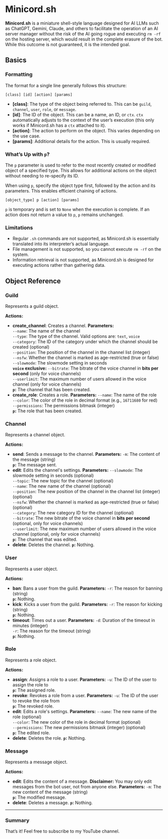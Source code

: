 
# Minicord.sh
**Minicord.sh** is a miniature shell-style language designed for AI LLMs such as ChatGPT, Gemini, Claude, and others to facilitate the operation of an AI server manager without the risk of the AI going rogue and executing `rm -rf` on the hosting server, which would result in the complete erasure of the bot. While this outcome is not guaranteed, it is the intended goal.

## Basics
### Formatting
The format for a single line generally follows this structure:
```
[class] [id] [action] [params]
```

- **[class]**: The type of the object being referred to. This can be `guild`, `channel`, `user`, `role`, or `message`.
- **[id]**: The ID of the object. This can be a name, an ID, or `ctx`. `ctx` automatically adjusts to the context of the user’s execution (this only works if Minicord.sh has a `ctx` attached to it).
- **[action]**: The action to perform on the object. This varies depending on the use case.
- **[params]**: Additional details for the action. This is usually required.

### What’s Up with `p`?
The `p` parameter is used to refer to the most recently created or modified object of a specified type. This allows for additional actions on the object without needing to re-specify its ID.

When using `p`, specify the object type first, followed by the action and its parameters. This enables efficient chaining of actions.
```
[object_type] p [action] [params]
```
`p` is temporary and is set to `None` when the execution is complete. If an action does not return a value to `p`, `p` remains unchanged.

### Limitations
- Regular `.sh` commands are not supported, as Minicord.sh is essentially translated into its interpreter’s actual language.
- File management is not supported, so you cannot execute `rm -rf` on the system.
- Information retrieval is not supported, as Minicord.sh is designed for executing actions rather than gathering data.

## Object Reference

### Guild
Represents a guild object.

**Actions:**
- **create_channel**: Creates a channel.
    **Parameters:**  
    `--name`: The name of the channel  
    `--type`: The type of the channel. Valid options are: `text`, `voice`  
    `--category`: The ID of the category under which the channel should be created (optional)  
    `--position`: The position of the channel in the channel list (integer)  
    `--nsfw`: Whether the channel is marked as age-restricted (true or false)  
    `--slowmode`: The slowmode setting in seconds  
    **`voice` exclusive:**
    `--bitrate`: The bitrate of the voice channel in **bits per second** (only for voice channels)  
    `--userlimit`: The maximum number of users allowed in the voice channel (only for voice channels)  
    **`p`:**
    The channel that has been created.
- **create_role**: Creates a role.
    **Parameters:**
	`--name`: The name of the role  
	`--color`: The color of the role in decimal format (e.g., `16711680` for red)  
	`--permissions`: The permissions bitmask (integer)  
	**`p`:**
	The role that has been created.

### Channel
Represents a channel object.

**Actions:**
- **send**: Sends a message to the channel.
    **Parameters:**
    `-m`: The content of the message (string)  
	**`p`:**
	The message sent.
- **edit**: Edits the channel's settings.
    **Parameters:**
    `--slowmode`: The slowmode setting in seconds (optional)  
    `--topic`: The new topic for the channel (optional)  
    `--name`: The new name of the channel (optional)  
    `--position`: The new position of the channel in the channel list (integer) (optional)  
    `--nsfw`: Whether the channel is marked as age-restricted (true or false) (optional)  
    `--category`: The new category ID for the channel (optional)  
    `--bitrate`: The new bitrate of the voice channel in **bits per second** (optional, only for voice channels)  
    `--userlimit`: The new maximum number of users allowed in the voice channel (optional, only for voice channels)  
	**`p`:**
	The channel that was edited.
- **delete**: Deletes the channel.
	**`p`:**
	Nothing.

### User
Represents a user object.

**Actions:**
- **ban**: Bans a user from the guild.
    **Parameters:**
    `-r`: The reason for banning (string)  
	**`p`:**
	Nothing.
- **kick**: Kicks a user from the guild.
    **Parameters:**
    `-r`: The reason for kicking (string)  
	**`p`:**
	Nothing.
- **timeout**: Times out a user.
    **Parameters:**
    `-d`: Duration of the timeout in minutes (integer)  
    `-r`: The reason for the timeout (string)  
    **`p`:**
	Nothing.

### Role
Represents a role object.

**Actions:**
- **assign**: Assigns a role to a user.
    **Parameters:**
    `-u`: The ID of the user to assign the role to  
	**`p`:**
	The assigned role.
- **revoke**: Revokes a role from a user.
    **Parameters:**
    `-u`: The ID of the user to revoke the role from  
	**`p`:**
	The revoked role.
- **edit**: Edits a role's settings.
    **Parameters:**
    `--name`: The new name of the role (optional)  
    `--color`: The new color of the role in decimal format (optional)  
    `--permissions`: The new permissions bitmask (integer) (optional)  
	**`p`:**
	The edited role.
- **delete**: Deletes the role.
	**`p`:**
	Nothing.

### Message
Represents a message object.

**Actions:**
- **edit**: Edits the content of a message.
    **Disclaimer:** You may only edit messages from the bot user, not from anyone else.
    **Parameters:**
    `-m`: The new content of the message (string)  
	**`p`:**
	The modified message.
- **delete**: Deletes a message.
	**`p`:**
	Nothing.

---
### Summary
That’s it! Feel free to subscribe to my YouTube channel.
